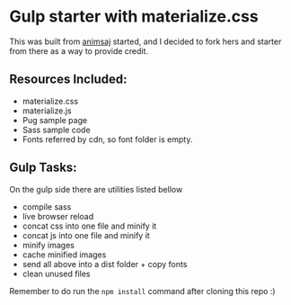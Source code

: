 # Gulp starter with materialize.css

This was built from [animsaj](https://github.com/animsaj/gulp-materialize-starter) started, and I decided to fork hers and starter from there as a way to provide credit.

## Resources Included:

- materialize.css
- materialize.js
- Pug sample page
- Sass sample code
- Fonts referred by cdn, so font folder is empty. 

## Gulp Tasks:

On the gulp side there are utilities listed bellow

- compile sass
- live browser reload
- concat css into one file and minify it
- concat js into one file and minify it
- minify images
- cache minified images
- send all above into a dist folder + copy fonts
- clean unused files

Remember to do run the `npm install` command after cloning this repo :)
